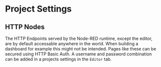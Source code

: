 # Project Settings

## HTTP Nodes

The HTTP Endpoints served by the Node-RED runtime, except the editor, are by
default accessable anywhere in the world. When building a dashboard for example
this might not be intended. Pages like these can be secured using HTTP Basic
Auth. A username and password combination can be added in a projects settings
in the `Editor` tab.
